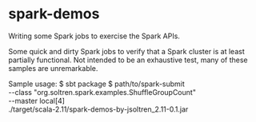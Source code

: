 # spark-demos
Writing some Spark jobs to exercise the Spark APIs.

Some quick and dirty Spark jobs to verify that a Spark cluster is
at least partially functional. Not intended to be an exhaustive test,
many of these samples are unremarkable.

Sample usage:
    $ sbt package
    $  path/to/spark-submit \
        --class "org.soltren.spark.examples.ShuffleGroupCount" \
        --master local[4] \
        ./target/scala-2.11/spark-demos-by-jsoltren_2.11-0.1.jar

